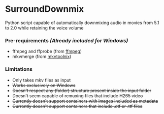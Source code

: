 # SurroundDownmix

Python script capable of automatically downmixing audio in movies from 5.1 to 2.0 while retaining the voice volume

 ### Pre-requirements *(Already included for Windows)*
 + ffmpeg and ffprobe (from [ffmpeg](https://ffmpeg.org/download.html))
 + mkvmerge (from [mkvtoolnix](https://mkvtoolnix.download/downloads.html))

 ### Limitations
 + Only takes mkv files as input
 + ~~Works exclusively on Windows~~
 + ~~Doesn't respect any (folder) structure present inside the input folder~~ 
 + ~~Doesn't seem capable of remuxing files that include H265 video~~
 + ~~Currently doesn't support containers with images included as metadata~~
 + ~~Currently doesn't support containers that include .otf or .ttf files~~